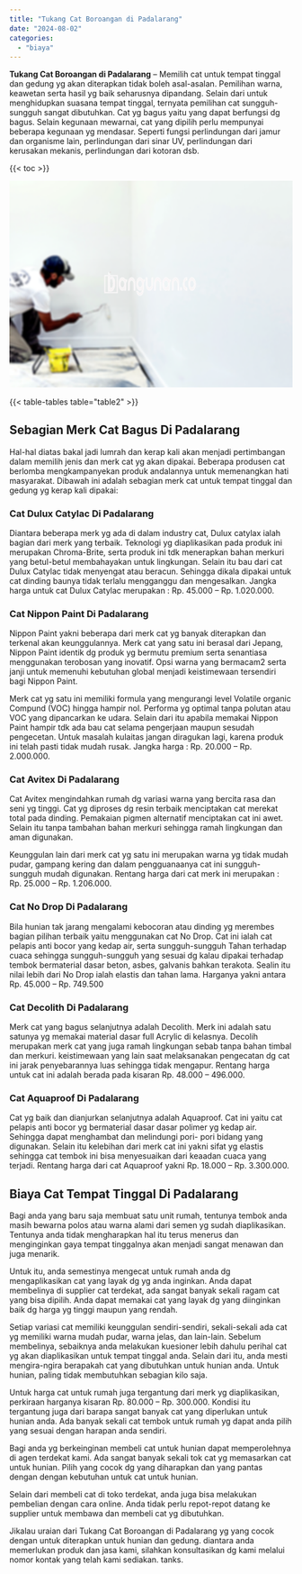 ```yaml
---
title: "Tukang Cat Boroangan di Padalarang"
date: "2024-08-02"
categories: 
  - "biaya"
---
```


**Tukang Cat Boroangan di Padalarang** – Memilih cat untuk tempat tinggal dan gedung yg akan diterapkan tidak boleh asal-asalan. Pemilihan warna, keawetan serta hasil yg baik seharusnya dipandang. Selain dari untuk menghidupkan suasana tempat tinggal, ternyata pemilihan cat sungguh-sungguh sangat dibutuhkan. Cat yg bagus yaitu yang dapat berfungsi dg bagus. Selain kegunaan mewarnai, cat yang dipilih perlu mempunyai beberapa kegunaan yg mendasar. Seperti fungsi perlindungan dari jamur dan organisme lain, perlindungan dari sinar UV, perlindungan dari kerusakan mekanis, perlindungan dari kotoran dsb.

{{< toc >}}

![Tukang Cat Boroangan di Padalarang](/images/jasa-cat-murah41.png)

{{< table-tables table="table2" >}}

## Sebagian Merk Cat Bagus Di Padalarang

Hal-hal diatas bakal jadi lumrah dan kerap kali akan menjadi pertimbangan dalam memilih jenis dan merk cat yg akan dipakai. Beberapa produsen cat berlomba mengkampanyekan produk andalannya untuk memenangkan hati masyarakat. Dibawah ini adalah sebagian merk cat untuk tempat tinggal dan gedung yg kerap kali dipakai:

### Cat Dulux Catylac Di Padalarang

Diantara beberapa merk yg ada di dalam industry cat, Dulux catylax ialah bagian dari merk yang terbaik. Teknologi yg diaplikasikan pada produk ini merupakan Chroma-Brite, serta produk ini tdk menerapkan bahan merkuri yang betul-betul membahayakan untuk lingkungan. Selain itu bau dari cat Dulux Catylac tidak menyengat atau beracun. Sehingga dikala dipakai untuk cat dinding baunya tidak terlalu mengganggu dan mengesalkan. Jangka harga untuk cat Dulux Catylac merupakan : Rp. 45.000 – Rp. 1.020.000.

### Cat Nippon Paint Di Padalarang

Nippon Paint yakni beberapa dari merk cat yg banyak diterapkan dan terkenal akan keunggulannya. Merk cat yang satu ini berasal dari Jepang, Nippon Paint identik dg produk yg bermutu premium serta senantiasa menggunakan terobosan yang inovatif. Opsi warna yang bermacam2 serta janji untuk memenuhi kebutuhan global menjadi keistimewaan tersendiri bagi Nippon Paint.

Merk cat yg satu ini memiliki formula yang mengurangi level Volatile organic Compund (VOC) hingga hampir nol. Performa yg optimal tanpa polutan atau VOC yang dipancarkan ke udara. Selain dari itu apabila memakai Nippon Paint hampir tdk ada bau cat selama pengerjaan maupun sesudah pengecetan. Untuk masalah kulaitas jangan diragukan lagi, karena produk ini telah pasti tidak mudah rusak. Jangka harga : Rp. 20.000 – Rp. 2.000.000.

### Cat Avitex Di Padalarang

Cat Avitex mengindahkan rumah dg variasi warna yang bercita rasa dan seni yg tinggi. Cat yg diproses dg resin terbaik menciptakan cat merekat total pada dinding. Pemakaian pigmen alternatif menciptakan cat ini awet. Selain itu tanpa tambahan bahan merkuri sehingga ramah lingkungan dan aman digunakan.

Keunggulan lain dari merk cat yg satu ini merupakan warna yg tidak mudah pudar, gampang kering dan dalam pengguanaanya cat ini sungguh-sungguh mudah digunakan. Rentang harga dari cat merk ini merupakan : Rp. 25.000 – Rp. 1.206.000.

### Cat No Drop Di Padalarang

Bila hunian tak jarang mengalami kebocoran atau dinding yg merembes bagian pilihan terbaik yaitu menggunakan cat No Drop. Cat ini ialah cat pelapis anti bocor yang kedap air, serta sungguh-sungguh Tahan terhadap cuaca sehingga sungguh-sungguh yang sesuai dg kalau dipakai terhadap tembok bermaterial dasar beton, asbes, galvanis bahkan terakota. Sealin itu nilai lebih dari No Drop ialah elastis dan tahan lama. Harganya yakni antara Rp. 45.000 – Rp. 749.500

### Cat Decolith Di Padalarang

Merk cat yang bagus selanjutnya adalah Decolith. Merk ini adalah satu satunya yg memakai material dasar full Acrylic di kelasnya. Decolih merupakan merk cat yang juga ramah lingkungan sebab tanpa bahan timbal dan merkuri. keistimewaan yang lain saat melaksanakan pengecatan dg cat ini jarak penyebarannya luas sehingga tidak mengapur. Rentang harga untuk cat ini adalah berada pada kisaran Rp. 48.000 – 496.000.

### Cat Aquaproof Di Padalarang

Cat yg baik dan dianjurkan selanjutnya adalah Aquaproof. Cat ini yaitu cat pelapis anti bocor yg bermaterial dasar dasar polimer yg kedap air. Sehingga dapat menghambat dan melindungi pori- pori bidang yang digunakan. Selain itu kelebihan dari merk cat ini yakni sifat yg elastis sehingga cat tembok ini bisa menyesuaikan dari keaadan cuaca yang terjadi. Rentang harga dari cat Aquaproof yakni Rp. 18.000 – Rp. 3.300.000.

## Biaya Cat Tempat Tinggal Di Padalarang

Bagi anda yang baru saja membuat satu unit rumah, tentunya tembok anda masih bewarna polos atau warna alami dari semen yg sudah diaplikasikan. Tentunya anda tidak mengharapkan hal itu terus menerus dan menginginkan gaya tempat tinggalnya akan menjadi sangat menawan dan juga menarik.

Untuk itu, anda semestinya mengecat untuk rumah anda dg mengaplikasikan cat yang layak dg yg anda inginkan. Anda dapat membelinya di supplier cat terdekat, ada sangat banyak sekali ragam cat yang bisa dipilih. Anda dapat memakai cat yang layak dg yang diinginkan baik dg harga yg tinggi maupun yang rendah.

Setiap variasi cat memiliki keunggulan sendiri-sendiri, sekali-sekali ada cat yg memiliki warna mudah pudar, warna jelas, dan lain-lain. Sebelum membelinya, sebaiknya anda melakukan kuesioner lebih dahulu perihal cat yg akan diaplikasikan untuk tempat tinggal anda. Selain dari itu, anda mesti mengira-ngira berapakah cat yang dibutuhkan untuk hunian anda. Untuk hunian, paling tidak membutuhkan sebagian kilo saja.

Untuk harga cat untuk rumah juga tergantung dari merk yg diaplikasikan, perkiraan harganya kisaran Rp. 80.000 – Rp. 300.000. Kondisi itu tergantung juga dari barapa sangat banyak cat yang diperlukan untuk hunian anda. Ada banyak sekali cat tembok untuk rumah yg dapat anda pilih yang sesuai dengan harapan anda sendiri.

Bagi anda yg berkeinginan membeli cat untuk hunian dapat memperolehnya di agen terdekat kami. Ada sangat banyak sekali tok cat yg memasarkan cat untuk hunian. Pilih yang cocok dg yang diharapkan dan yang pantas dengan dengan kebutuhan untuk cat untuk hunian.

Selain dari membeli cat di toko terdekat, anda juga bisa melakukan pembelian dengan cara online. Anda tidak perlu repot-repot datang ke supplier untuk membawa dan membeli cat yg dibutuhkan.

Jikalau uraian dari Tukang Cat Boroangan di Padalarang yg yang cocok dengan untuk diterapkan untuk hunian dan gedung. diantara anda memerlukan produk dan jasa kami, silahkan konsultasikan dg kami melalui nomor kontak yang telah kami sediakan. tanks.
